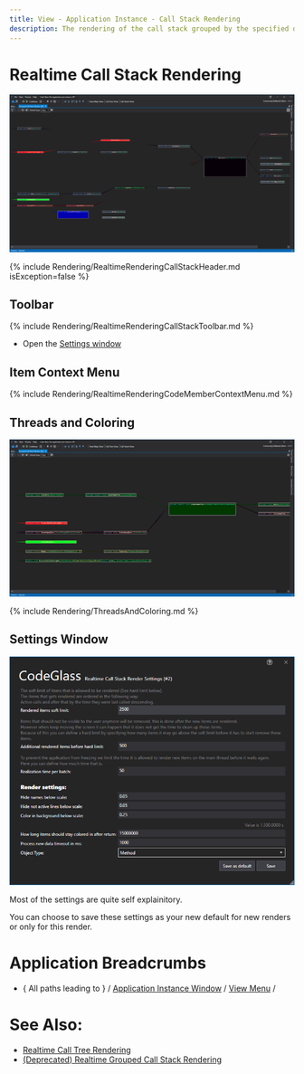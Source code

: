 ```yaml
---
title: View - Application Instance - Call Stack Rendering
description: The rendering of the call stack grouped by the specified data type, like class or namespace.
---
```

# Realtime Call Stack Rendering
![assets/img/ApplicationInstanceWindow/RealtimeGroupedCallStackRendering.png](../../../assets/img/ApplicationInstanceWindow/RealtimeGroupedCallStackRendering.png)

{% include Rendering/RealtimeRenderingCallStackHeader.md  isException=false %}


## Toolbar
{% include Rendering/RealtimeRenderingCallStackToolbar.md %}
- Open the [Settings window](#settings-window)

## Item Context Menu
{% include Rendering/RealtimeRenderingCodeMemberContextMenu.md %}

## Threads and Coloring
![assets/img/ApplicationInstanceWindow/RealtimeGroupedCallStackRenderingThreads.png](../../../assets/img/ApplicationInstanceWindow/RealtimeGroupedCallStackRenderingThreads.png)

{% include Rendering/ThreadsAndColoring.md %}

## Settings Window
![assets/img/ApplicationInstanceWindow/RealtimeGroupedCallStackRenderingSettings.png](../../../assets/img/ApplicationInstanceWindow/RealtimeGroupedCallStackRenderingSettings.png)

Most of the settings are quite self explainitory.

You can choose to save these settings as your new default for new renders or only for this render.

# Application Breadcrumbs
- { All paths leading to } /  [Application Instance Window](../ApplicationInstanceDockWindow.md) / [View Menu](../ApplicationInstanceDockWindow/MenuBar.md#view-menu) / 



# See Also:
- [Realtime Call Tree Rendering](CallTreeRendering.md)
- [(Deprecated) Realtime Grouped Call Stack Rendering](GroupedCallStackRendering.md)

